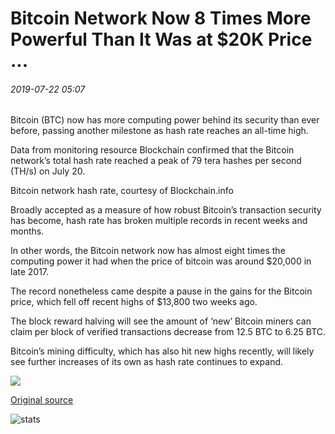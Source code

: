 # Bitcoin Network Now 8 Times More Powerful Than It Was at $20K Price ...

###### 2019-07-22 05:07

Bitcoin (BTC) now has more computing power behind its security than ever before, passing another milestone as hash rate reaches an all-time high.

Data from monitoring resource Blockchain confirmed that the Bitcoin network’s total hash rate reached a peak of 79 tera hashes per second (TH/s) on July 20.

Bitcoin network hash rate, courtesy of Blockchain.info

Broadly accepted as a measure of how robust Bitcoin’s transaction security has become, hash rate has broken multiple records in recent weeks and months.

In other words, the Bitcoin network now has almost eight times the computing power it had when the price of bitcoin was around $20,000 in late 2017.

The record nonetheless came despite a pause in the gains for the Bitcoin price, which fell off recent highs of $13,800 two weeks ago.

The block reward halving will see the amount of ‘new’ Bitcoin miners can claim per block of verified transactions decrease from 12.5 BTC to 6.25 BTC.

Bitcoin’s mining difficulty, which has also hit new highs recently, will likely see further increases of its own as hash rate continues to expand.

![](https://s3.cointelegraph.com/storage/uploads/view/b581e2556615cbb2f22fd2c85b714142.png)

[Original source](https://cointelegraph.com/news/bitcoin-network-now-8-times-more-powerful-than-it-was-at-20k-price)

![stats](https://c.statcounter.com/11760860/0/a89fa40b/1/ "stats")